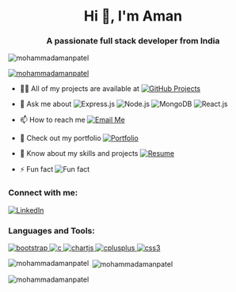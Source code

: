 <h1 align="center">Hi 👋, I'm Aman</h1>
<h3 align="center">A passionate full stack developer from India</h3>

<p align="left"> 
  <img src="https://komarev.com/ghpvc/?username=mohammadamanpatel&label=Profile%20views&color=0e75b6&style=flat" alt="mohammadamanpatel" />
</p>

<p align="left"> 
  <a href="https://github.com/ryo-ma/github-profile-trophy">
    <img src="https://github-profile-trophy.vercel.app/?username=mohammadamanpatel" alt="mohammadamanpatel" />
  </a> 
</p>

- 👨‍💻 All of my projects are available at 
  <a href="https://github.com/mohammadamanpatel?tab=repositories">
    <img src="https://img.shields.io/badge/GitHub-Projects-181717?style=for-the-badge&logo=github" alt="GitHub Projects">
  </a>

- 💬 Ask me about 
  <img src="https://img.shields.io/badge/Express.js-000000?style=for-the-badge&logo=express&logoColor=white" alt="Express.js">
  <img src="https://img.shields.io/badge/Node.js-43853D?style=for-the-badge&logo=node.js&logoColor=white" alt="Node.js">
  <img src="https://img.shields.io/badge/MongoDB-4EA94B?style=for-the-badge&logo=mongodb&logoColor=white" alt="MongoDB">
  <img src="https://img.shields.io/badge/React.js-61DAFB?style=for-the-badge&logo=react&logoColor=black" alt="React.js">

- 📫 How to reach me 
  <a href="mailto:ap5277478@gmail.com">
    <img src="https://img.shields.io/badge/Email-Me-EA4335?style=for-the-badge&logo=gmail&logoColor=white" alt="Email Me">
  </a>

- 🎨 Check out my portfolio 
  <a href="https://my-showcase.netlify.app">
    <img src="https://img.shields.io/badge/Portfolio-000000?style=for-the-badge&logo=netlify&logoColor=white" alt="Portfolio">
  </a>

- 📄 Know about my skills and projects 
  <a href="https://drive.google.com/file/d/1Jhm3j0_rZM6oMYkTCkqaFDCED8BuCutq/view?usp=drivesdk">
    <img src="https://img.shields.io/badge/Resume-4285F4?style=for-the-badge&logo=google-drive&logoColor=white" alt="Resume">
  </a>

- ⚡ Fun fact 
  <img src="https://img.shields.io/badge/Fun%20fact-I%20think%20I%20am%20boring-FF5733?style=for-the-badge&logo=quora&logoColor=white" alt="Fun fact">

<h3 align="left">Connect with me:</h3>
<p align="left">
  <a href="https://linkedin.com/in/mohd-aman-patel" target="_blank">
    <img src="https://img.shields.io/badge/LinkedIn-0077B5?style=for-the-badge&logo=linkedin&logoColor=white" alt="LinkedIn">
  </a>
</p>

<h3 align="left">Languages and Tools:</h3>
<p align="left">
  <a href="https://getbootstrap.com" target="_blank" rel="noreferrer">
    <img src="https://img.shields.io/badge/Bootstrap-563D7C?style=for-the-badge&logo=bootstrap&logoColor=white" alt="bootstrap"/>
  </a>
  <a href="https://www.cprogramming.com/" target="_blank" rel="noreferrer">
    <img src="https://img.shields.io/badge/C-00599C?style=for-the-badge&logo=c&logoColor=white" alt="c"/>
  </a>
  <a href="https://www.chartjs.org" target="_blank" rel="noreferrer">
    <img src="https://img.shields.io/badge/Chart.js-F5788D?style=for-the-badge&logo=chart.js&logoColor=white" alt="chartjs"/>
  </a>
  <a href="https://www.w3schools.com/cpp/" target="_blank" rel="noreferrer">
    <img src="https://img.shields.io/badge/C++-00599C?style=for-the-badge&logo=c%2B%2B&logoColor=white" alt="cplusplus"/>
  </a>
  <a href="https://www.w3schools.com/css/" target="_blank" rel="noreferrer">
    <img src="https://img.shields.io/badge/CSS3-1572B6?style=for-the-badge&logo=css3&logoColor=white" alt="css3"/>
  </a>
</p>

<p><img align="left" src="https://github-readme-stats.vercel.app/api/top-langs?username=mohammadamanpatel&show_icons=true&locale=en&layout=compact" alt="mohammadamanpatel" /></p>

<p>&nbsp;<img align="center" src="https://github-readme-stats.vercel.app/api?username=mohammadamanpatel&show_icons=true&locale=en" alt="mohammadamanpatel" /></p>

<p><img align="center" src="https://github-readme-streak-stats.herokuapp.com/?user=mohammadamanpatel&" alt="mohammadamanpatel" /></p>
